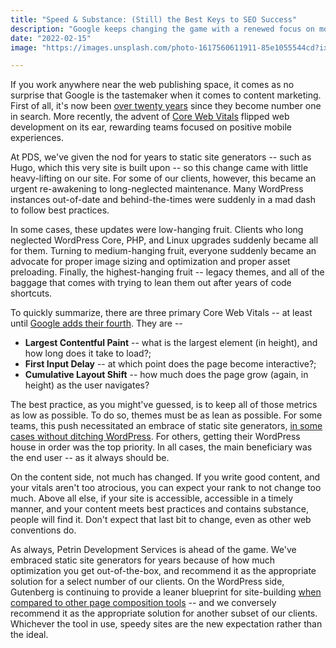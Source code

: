 ```yaml
---
title: "Speed & Substance: (Still) the Best Keys to SEO Success"
description: "Google keeps changing the game with a renewed focus on mobile experience. However, maintaining good fundamentals remains the best way to keep a hygienic web presence."
date: "2022-02-15"
image: "https://images.unsplash.com/photo-1617560611911-85e1055544cd?ixlib=rb-1.2.1&ixid=MnwxMjA3fDB8MHxwaG90by1wYWdlfHx8fGVufDB8fHx8&auto=format&fit=crop&w=1470&q=80"

---
```


If you work anywhere near the web publishing space, it comes as no surprise that Google is the tastemaker when it comes to content marketing. First of all, it's now been [over twenty years](http://googlepress.blogspot.com/2000/06/google-launches-worlds-largest-search.html) since they become number one in search. More recently, the advent of [Core Web Vitals](https://web.dev/vitals/ "Core Web Vitals") flipped web development on its ear, rewarding teams focused on positive mobile experiences.

At PDS, we've given the nod for years to static site generators -- such as Hugo, which this very site is built upon -- so this change came with little heavy-lifting on our site. For some of our clients, however, this became an urgent re-awakening to long-neglected maintenance. Many WordPress instances out-of-date and behind-the-times were suddenly in a mad dash to follow best practices.

In some cases, these updates were low-hanging fruit. Clients who long neglected WordPress Core, PHP, and Linux upgrades suddenly became all for them. Turning to medium-hanging fruit, everyone suddenly became an advocate for proper image sizing and optimization and proper asset preloading. Finally, the highest-hanging fruit -- legacy themes, and all of the baggage that comes with trying to lean them out after years of code shortcuts.

To quickly summarize, there are three primary Core Web Vitals -- at least until [Google adds their fourth](https://www.searchenginejournal.com/google-responsiveness-metric/429466/). They are --
* **Largest Contentful Paint** -- what is the largest element (in height), and how long does it take to load?;
* **First Input Delay** -- at which point does the page become interactive?;
* **Cumulative Layout Shift** -- how much does the page grow (again, in height) as the user navigates?

The best practice, as you might've guessed, is to keep all of those metrics as low as possible. To do so, themes must be as lean as possible. For some teams, this push necessitated an embrace of static site generators, [in some cases without ditching WordPress](https://wp2static.com/ "in some cases without ditching WordPress"). For others, getting their WordPress house in order was the top priority. In all cases, the main beneficiary was the end user -- as it always should be.

On the content side, not much has changed. If you write good content, and your vitals aren't too atrocious, you can expect your rank to not change too much. Above all else, if your site is accessible, accessible in a timely manner, and your content meets best practices and contains substance, people will find it. Don't expect that last bit to change, even as other web conventions do.

As always, Petrin Development Services is ahead of the game. We've embraced static site generators for years because of how much optimization you get out-of-the-box, and recommend it as the appropriate solution for a select number of our clients. On the WordPress side, Gutenberg is continuing to provide a leaner blueprint for site-building [when compared to other page composition tools](https://wpastra.com/gutenberg-vs-elementor/ "Gutenberg vs. Elementor") -- and we conversely recommend it as the appropriate solution for another subset of our clients. Whichever the tool in use, speedy sites are the new expectation rather than the ideal.